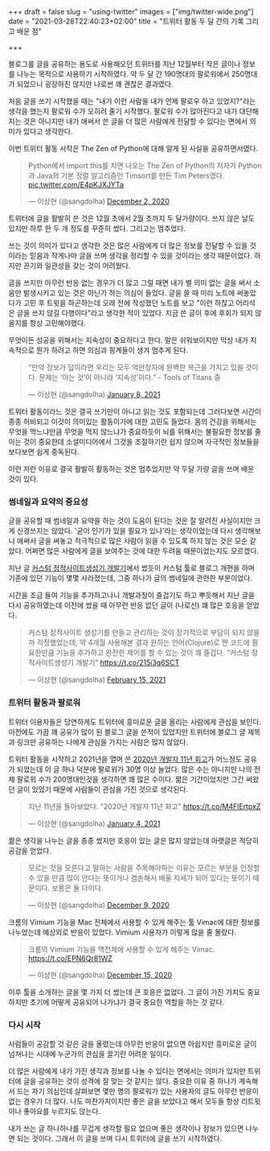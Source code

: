 +++
draft = false
slug = "using-twitter"
images = ["img/twitter-wide.png"]
date = "2021-03-28T22:40:23+02:00"
title = "트위터 활동 두 달 간의 기록 그리고 배운 점"

+++

블로그를 글을 공유하는 용도로 사용해오던 트위터를 지난 12월부터 작은 글이나 정보를 나누는 목적으로 사용하기 시작하였다. 약 두 달 간 190명대의 팔로워에서 250명대가 되었으니 굉장하진 않지만 나로썬 꽤 괜찮은 결과였다.

처음 글을 쓰기 시작했을 때는 "내가 이런 사람을 내가 언제 팔로우 하고 있었지?"라는 생각을 했는지 팔로워 수가 오히려 줄기 시작했다. 팔로워 수가 많아진다고 내가 대단해지는 것은 아니지만 내가 애써서 쓴 글을 더 많은 사람에게 전달할 수 있다는 면에서 의미가 있다고 생각한다.

이번 트위터 활동 시작은 The Zen of Python에 대해 알게 된 사실을 공유하면서였다.

<blockquote class="twitter-tweet"><p lang="ko" dir="ltr">Python에서 import this를 치면 나오는 The Zen of Python의 저자가 Python과 Java의 기본 정렬 알고리즘인 Timsort를 만든 Tim Peters였다. <a href="https://t.co/E4pKJXJYTa">pic.twitter.com/E4pKJXJYTa</a></p>&mdash; 이상현 (@sangdolha) <a href="https://twitter.com/sangdolha/status/1334239335512727556?ref_src=twsrc%5Etfw">December 2, 2020</a></blockquote> <script async src="https://platform.twitter.com/widgets.js" charset="utf-8"></script>

트위터에 글을 활발히 쓴 것은 12월 초에서 2월 초까지 두 달가량이다. 쓰지 않은 날도 있지만 하루 한 두 개 정도를 꾸준히 썼다. 그리고는 멈추었다.

쓰는 것이 의미가 있다고 생각한 것은 많은 사람에게 더 많은 정보를 전달할 수 있을 것이라는 믿음과 작게나마 글을 쓰며 생각을 정리할 수 있을 것이라는 생각 때문이었다. 하지만 끈기와 일관성을 갖는 것이 어려웠다.

글을 쓰지만 아무런 반응 없는 경우가 더 많고 그럴 때면 내가 별 의미 없는 글을 써서 소음만 발생시키고 있는 것은 아닌가 하는 의심이 들었다. 글을 쓸 때 미리 노트에 써놓았다가 고민 후 트윗을 하곤하는데 오래 전에 작성했던 노트를 보고 "이런 하찮고 어리석은 글을 쓰지 않길 다행이다"라고 생각한 적이 있었다. 지금 쓴 글이 후에 후회가 되지 않을지를 항상 고민해야했다.

무엇이든 성공을 위해서는 지속성이 중요하다고 한다. 말은 쉬워보이지만 막상 내가 지속적으로 뭔가 하려고 하면 의심과 핑계들이 생겨 멈추게 된다.

<blockquote class="twitter-tweet"><p lang="ko" dir="ltr">“만약 정보가 답이라면 우리는 모두 억만장자에 완벽한 복근을 가지고 있을 것이다. 문제는 ‘아는 것’이 아니라 ‘지속성’이다.” - Tools of Titans 중</p>&mdash; 이상현 (@sangdolha) <a href="https://twitter.com/sangdolha/status/1347630518981042176?ref_src=twsrc%5Etfw">January 8, 2021</a></blockquote> <script async src="https://platform.twitter.com/widgets.js" charset="utf-8"></script>

트위터 활동이라느 것은 결국 쓰기만이 아니고 읽는 것도 포함되는데 그러다보면 시간이 종종 허비되고 이것이 의미있는 활동이가에 대한 고민도 들었다. 몸의 건강을 위해서는 무엇을 먹느냐만큼 무엇을 먹지 않느냐가 중요하듯이 뇌를 위해서는 불필요한 정보를 줄이는 것이 중요한데 소셜미디어에서 그것을 조절하기란 쉽지 않으며 자극적인 정보들을 보다보면 쉽게 중독된다.

이런 저런 이유로 결국 활발히 활동하는 것은 멈추었지만 약 두달 가량 글을 쓰며 배운 것이 있다.

### 썸네일과 요약의 중요성

글을 공유할 때 썸네일과 요약을 하는 것이 도움이 된다는 것은 잘 알려진 사실이지만 크게 신경쓰지는 않았다. '굳이 인기가 있을 필요가 있나'라는 생각이었는데 다시 생각해보니 애써서 글을 써놓고 적극적으로 많은 사람이 읽을 수 있도록 하지 않는 것은 모순 같았다. 어쩌면 많은 사람에게 글을 보여주는 것에 대한 두려움 때문이었는지도 모르겠다.

지난 글 [커스텀 정적사이트생성기 개발기](https://iamsang.com/blog/2020/10/10/custom-static-site-generator/)에서 썼듯이 커스텀 툴로 블로그 개편을 하며 기존에 있던 기능이 몇몇 사라졌는데, 그중 하나가 글의 썸네일에 관련한 부분이었다.

시간을 조금 들여 기능을 추가하고나니 개발과정이 즐겁기도 하고 뿌듯해서 지난 글을 다시 공유하였는데 이전에 썼을 때 아무런 반응 없던 글이 (나로선) 꽤 많은 호응을 얻었다.

<blockquote class="twitter-tweet"><p lang="ko" dir="ltr">커스텀 정적사이트 생성기를 만들고 관리하는 것이 장기적으로 부담이 되지 않을까 걱정했었는데, 약 4개월 사용해본 결과 원하는 언어(Clojure)로 짠 코드에 필요한만큼 기능을 추가하고 완전한 제어를 할 수 있는 것이 꽤 즐겁다. “커스텀 정적사이트생성기 개발기” <a href="https://t.co/215i3g6SCT">https://t.co/215i3g6SCT</a></p>&mdash; 이상현 (@sangdolha) <a href="https://twitter.com/sangdolha/status/1361418014483046403?ref_src=twsrc%5Etfw">February 15, 2021</a></blockquote> <script async src="https://platform.twitter.com/widgets.js" charset="utf-8"></script>

### 트위터 활동과 팔로워

트위터 이용자들은 당연하게도 트위터에 흥미로운 글을 올리는 사람에게 관심을 보인다. 이전에도 가끔 꽤 공유가 많이 된 블로그 글을 쓴적이 있었지만 트위터에 블로그 글 제목과 링크만 공유하는 나에게 관심을 가지는 사람은 많지 않았다.

트위터 활동을 시작하고 2021년을 열며 쓴 [2020년 개발자 11년 회고](https://iamsang.com/blog/2021/01/04/2020-retro/)가 어느정도 공유가 되었는데 이 글 하나 덕분에 팔로워가 30명 이상 늘었다. 많은 수는 아니지만 나의 전체 팔로워 수가 200명대인것을 생각하면 꽤 많은 수이다. 짦은 기간이었지만 그간 써왔던 글이 있었기 때문에 사람들이 관심을 가진 것으로 생각된다.

<blockquote class="twitter-tweet"><p lang="ko" dir="ltr">지난 11년을 돌아보았다. &quot;2020년 개발자 11년 회고&quot; <a href="https://t.co/M4FlErtpxZ">https://t.co/M4FlErtpxZ</a></p>&mdash; 이상현 (@sangdolha) <a href="https://twitter.com/sangdolha/status/1346197013235453961?ref_src=twsrc%5Etfw">January 4, 2021</a></blockquote> <script async src="https://platform.twitter.com/widgets.js" charset="utf-8"></script>

짦은 생각을 나누는 글을 종종 썼지만 호응이 있는 글은 많지 않았는데 아랫글은 적당히 공감을 얻었다.

<blockquote class="twitter-tweet"><p lang="ko" dir="ltr">모르는 것을 모른다고 말하는 사람을 주목해야하는 이유는 모르는 부분을 인정할 수 있을 만큼 많이 안다는 뜻이거나 겸손해서 배울 자세가 되어 있다는 뜻이기 때문이다. 보통은 둘 다이다.</p>&mdash; 이상현 (@sangdolha) <a href="https://twitter.com/sangdolha/status/1336728977302560774?ref_src=twsrc%5Etfw">December 9, 2020</a></blockquote> <script async src="https://platform.twitter.com/widgets.js" charset="utf-8"></script>

크롬의 Vimium 기능을 Mac 전체에서 사용할 수 있게 해주는 툴 Vimac에 대한 정보를 나누었는데 예상외로 반응이 있었다. Vimium 사용자가 이렇게 많을 줄 몰랐다.

<blockquote class="twitter-tweet"><p lang="ko" dir="ltr">크롬의 Vimium 기능을 맥전체에 사용할 수 있게 해주는 Vimac. <a href="https://t.co/EPN6Qr81WZ">https://t.co/EPN6Qr81WZ</a></p>&mdash; 이상현 (@sangdolha) <a href="https://twitter.com/sangdolha/status/1338953350465937408?ref_src=twsrc%5Etfw">December 15, 2020</a></blockquote> <script async src="https://platform.twitter.com/widgets.js" charset="utf-8"></script>

이후 툴을 소개하는 글을 몇 가지 더 썼는데 큰 호응은 없었다. 그 글이 가진 가치도 중요하지만 초기에 어떻게 공유되어 나가냐가 결국 중요한 역할을 하는 것 같다.

### 다시 시작

사람들이 공감할 것 같은 글을 올렸는데 아무런 반응이 없으면 아쉽지만 흥미로운 글이 넘쳐나는 시대에 누군가의 관심을 끌기란 어려운 일이다.

더 많은 사람에게 내가 가진 생각과 정보를 나눌 수 있다는 면에서는 의미가 있지만 트위터에 글을 공유하는 것이 성격에 잘 맞는 것 같지는 않다. 중요한 이유 중 하나가 계속해서 드는 자기 의심인데 살펴보면 몇만 명의 팔로워가 있는 사용자의 글도 아무런 반응이 없는 경우가 더 많다. 나도 마찬가지이지만 좋은 글을 보았다고 해서 모두들 항상 리트윗이나 좋아요를 누르지도 않는다.

내가 쓰는 글 하나하나를 무겁게 생각할 필요 없으며 좋은 생각이나 정보가 있으면 나누면 되는 것이다. 그래서 이 글을 쓰며 다시 트위터에 글을 쓰기 시작하였다.
